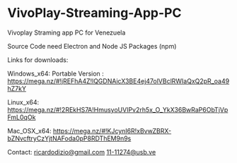 # VivoPlay-Streaming-App-PC

Vivoplay Straming app PC for Venezuela

Source Code need Electron and Node JS Packages (npm)

Links for downloads:

Windows_x64: Portable Version : https://mega.nz/#!jREFhA4Z!lQGDNAicX3BE4ej47olVBclRWIaQxQ2pR_oa49hZ7kY

Linux_x64: https://mega.nz/#!2REkHS7A!HmusyoUVIPv2rh5x_O_YkX36BwRaP6ObTjVpFmL0qOk

Mac_OSX_x64: https://mega.nz/#!KJcynI6R!xBvwZBRX-bZNvcftryCzYjtNAFoda0pP8RDThEM9n9s

Contact: ricardodizio@gmail.com
         11-11274@usb.ve
